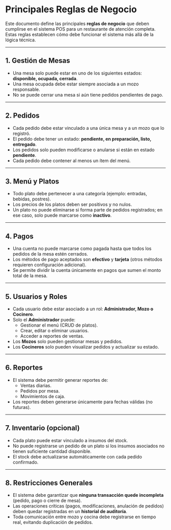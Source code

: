 # Principales Reglas de Negocio
Este documento define las principales **reglas de negocio** que deben cumplirse en el sistema POS para un restaurante de atención completa. Estas reglas establecen cómo debe funcionar el sistema más allá de la lógica técnica.

---

## 1. Gestión de Mesas
- Una mesa solo puede estar en uno de los siguientes estados: **disponible, ocupada, cerrada**.
- Una mesa ocupada debe estar siempre asociada a un mozo responsable.
- No se puede cerrar una mesa si aún tiene pedidos pendientes de pago.

---

## 2. Pedidos
- Cada pedido debe estar vinculado a una única mesa y a un mozo que lo registró.
- El pedido debe tener un estado: **pendiente, en preparación, listo, entregado**.
- Los pedidos solo pueden modificarse o anularse si están en estado **pendiente**.
- Cada pedido debe contener al menos un ítem del menú.

---

## 3. Menú y Platos
- Todo plato debe pertenecer a una categoría (ejemplo: entradas, bebidas, postres).
- Los precios de los platos deben ser positivos y no nulos.
- Un plato no puede eliminarse si forma parte de pedidos registrados; en ese caso, solo puede marcarse como **inactivo**.

---

## 4. Pagos
- Una cuenta no puede marcarse como pagada hasta que todos los pedidos de la mesa estén cerrados.
- Los métodos de pago aceptados son **efectivo** y **tarjeta** (otros métodos requieren configuración adicional).
- Se permite dividir la cuenta únicamente en pagos que sumen el monto total de la mesa.

---

## 5. Usuarios y Roles
- Cada usuario debe estar asociado a un rol: **Administrador, Mozo o Cocinero**.
- Solo el **Administrador** puede:
  - Gestionar el menú (CRUD de platos).
  - Crear, editar o eliminar usuarios.
  - Acceder a reportes de ventas.
- Los **Mozos** solo pueden gestionar mesas y pedidos.
- Los **Cocineros** solo pueden visualizar pedidos y actualizar su estado.

---

## 6. Reportes
- El sistema debe permitir generar reportes de:
  - Ventas diarias.
  - Pedidos por mesa.
  - Movimientos de caja.
- Los reportes deben generarse únicamente para fechas válidas (no futuras).

---

## 7. Inventario (opcional)
- Cada plato puede estar vinculado a insumos del stock.
- No puede registrarse un pedido de un plato si los insumos asociados no tienen suficiente cantidad disponible.
- El stock debe actualizarse automáticamente con cada pedido confirmado.

---

## 8. Restricciones Generales
- El sistema debe garantizar que **ninguna transacción quede incompleta** (pedido, pago o cierre de mesa).
- Las operaciones críticas (pagos, modificaciones, anulación de pedidos) deben quedar registradas en un **historial de auditoría**.
- Toda comunicación entre mozo y cocina debe registrarse en tiempo real, evitando duplicación de pedidos.
